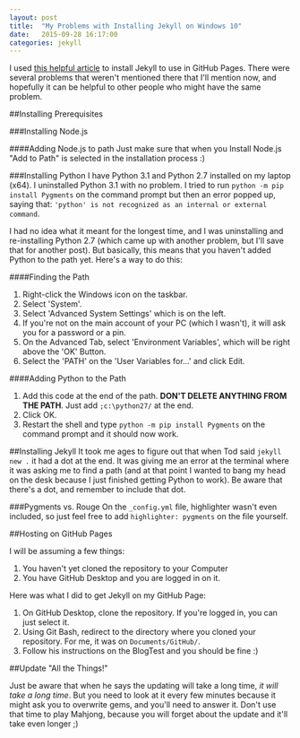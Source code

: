 ```yaml
---
layout: post
title:  "My Problems with Installing Jekyll on Windows 10"
date:   2015-09-28 16:17:00
categories: jekyll
---
```

I used [this helpful article][tod-thomson] to install Jekyll to use in GitHub Pages. There were several problems that weren't mentioned there that I'll mention now, and hopefully it can be helpful to other people who might have the same problem.

##Installing Prerequisites

###Installing Node.js

####Adding Node.js to path
Just make sure that when you Install Node.js "Add to Path" is selected in the installation process :)

###Installing Python
I have Python 3.1 and Python 2.7 installed on my laptop (x64). I uninstalled Python 3.1 with no problem. I tried to run `python -m pip install Pygments` on the command prompt but then an error popped up, saying that: `'python' is not recognized as an internal or external command`.

I had no idea what it meant for the longest time, and I was uninstalling and re-installing Python 2.7 (which came up with another problem, but I'll save that for another post). But basically, this means that you haven't added Python to the path yet. Here's a way to do this:

####Finding the Path
1. Right-click the Windows icon on the taskbar.
2. Select 'System'.
3. Select 'Advanced System Settings' which is on the left.
3. If you're not on the main account of your PC (which I wasn't), it will ask you for a password or a pin.
4. On the Advanced Tab, select 'Environment Variables', which will be right above the 'OK' Button.
5. Select the 'PATH' on the 'User Variables for...' and click Edit.

####Adding Python to the Path
1. Add this code at the end of the path. **DON'T DELETE ANYTHING FROM THE PATH**. Just add `;c:\python27/` at the end. 
2. Click OK.
3. Restart the shell and type `python -m pip install Pygments` on the command prompt and it should now work.

##Installing Jekyll
It took me ages to figure out that when Tod said `jekyll new .` it had a dot at the end. It was giving me an error at the terminal where it was asking me to find a path (and at that point I wanted to bang my head on the desk because I just finished getting Python to work). Be aware that there's a dot, and remember to include that dot.

###Pygments vs. Rouge
On the `_config.yml` file, highlighter wasn't even included, so just feel free to add `highlighter: pygments` on the file yourself.

##Hosting on GitHub Pages

I will be assuming a few things:
1. You haven't yet cloned the repository to your Computer
2. You have GitHub Desktop and you are logged in on it.

Here was what I did to get Jekyll on my GitHub Page:
1. On GitHub Desktop, clone the repository. If you're logged in, you can just select it.
2. Using Git Bash, redirect to the directory where you cloned your repository. For me, it was on `Documents/GitHub/`.
3. Follow his instructions on the BlogTest and you should be fine :)

##Update "All the Things!"

Just be aware that when he says the updating will take a long time, *it will take a long time*. But you need to look at it every few minutes because it might ask you to overwrite gems, and you'll need to answer it. Don't use that time to play Mahjong, because you will forget about the update and it'll take even longer ;)



[tod-thomson]: http://todthomson.com/2015/01/11/jekyll-on-windows/